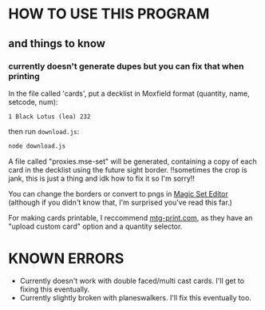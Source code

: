 # HOW TO USE THIS PROGRAM
## and things to know
### currently doesn't generate dupes but you can fix that when printing
In the file called 'cards', put a decklist in Moxfield format (quantity, name, setcode, num):
```
1 Black Lotus (lea) 232
```
then run `download.js`:
```bash
node download.js
```
 A file called "proxies.mse-set" will be generated, containing a copy of each card in the decklist using the future sight border.
 !!sometimes the crop is jank, this is just a thing and idk how to fix it so I'm sorry!!

You can change the borders or convert to pngs in [Magic Set Editor](https://magicseteditor.boards.net/) (although if you didn't know that, I'm surprised you've read this far.)

For making cards printable, I reccommend [mtg-print.com](https://mtg-print.com), as they have an "upload custom card" option and a quantity selector.

# KNOWN ERRORS
* Currently doesn't work with double faced/multi cast cards. I'll get to fixing this eventually.
* Currently slightly broken with planeswalkers. I'll fix this eventually too.